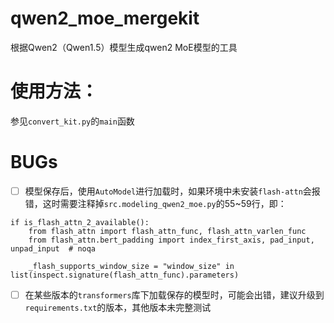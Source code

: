 # qwen2_moe_mergekit
根据Qwen2（Qwen1.5）模型生成qwen2 MoE模型的工具

# 使用方法：
参见`convert_kit.py`的`main`函数

# BUGs
- [ ] 模型保存后，使用`AutoModel`进行加载时，如果环境中未安装`flash-attn`会报错，这时需要注释掉`src.modeling_qwen2_moe.py`的55~59行，即：
```
if is_flash_attn_2_available():
    from flash_attn import flash_attn_func, flash_attn_varlen_func
    from flash_attn.bert_padding import index_first_axis, pad_input, unpad_input  # noqa

    _flash_supports_window_size = "window_size" in list(inspect.signature(flash_attn_func).parameters)
```
- [ ] 在某些版本的`transformers`库下加载保存的模型时，可能会出错，建议升级到`requirements.txt`的版本，其他版本未完整测试
